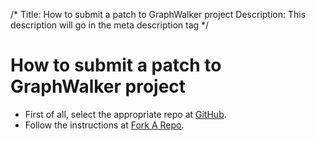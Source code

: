 /*
Title: How to submit a patch to GraphWalker project
Description: This description will go in the meta description tag
*/

# How to submit a patch to GraphWalker project

* First of all, select the appropriate repo at [GitHub](https://github.com/GraphWalker).
* Follow the instructions at [Fork A Repo](https://help.github.com/articles/fork-a-repo/).
